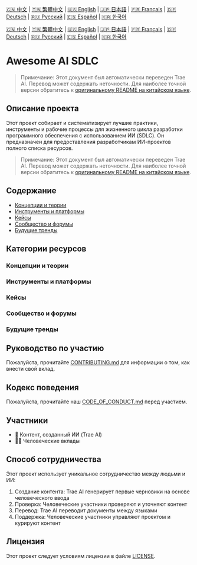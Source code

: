 [🇨🇳 中文](../../README.zh-CN.md) | [🇹🇼 繁體中文](../../README.zh-TW.md) | [🇺🇸 English](../../README.en.md) | [🇯🇵 日本語](../../README.ja.md) | [🇫🇷 Français](../../README.fr.md) | [🇩🇪 Deutsch](../../README.de.md) | [🇷🇺 Русский](../../README.ru.md) | [🇪🇸 Español](../../README.es.md) | [🇰🇷 한국어](../../README.ko.md)

[🇨🇳 中文](../../README.zh-CN.md) | [🇹🇼 繁體中文](../../README.zh-TW.md) | [🇺🇸 English](../../README.en.md) | [🇯🇵 日本語](../../README.ja.md) | [🇫🇷 Français](../../README.fr.md) | [🇩🇪 Deutsch](../../README.de.md) | [🇷🇺 Русский](../../README.ru.md) | [🇪🇸 Español](../../README.es.md) | [🇰🇷 한국어](../../README.ko.md)

# Awesome AI SDLC

> Примечание: Этот документ был автоматически переведен Trae AI. Перевод может содержать неточности. Для наиболее точной версии обратитесь к [оригинальному README на китайском языке](../../README.md).

## Описание проекта

Этот проект собирает и систематизирует лучшие практики, инструменты и рабочие процессы для жизненного цикла разработки программного обеспечения с использованием ИИ (SDLC). Он предназначен для предоставления разработчикам ИИ-проектов полного списка ресурсов.

> Примечание: Этот документ был автоматически переведен Trae AI. Перевод может содержать неточности. Для наиболее точной версии обратитесь к [оригинальному README на китайском языке](../../README.md).

## Содержание

- [Концепции и теории](#концепции-и-теории)
- [Инструменты и платформы](#инструменты-и-платформы)
- [Кейсы](#кейсы)
- [Сообщество и форумы](#сообщество-и-форумы)
- [Будущие тренды](#будущие-тренды)

## Категории ресурсов

### Концепции и теории

### Инструменты и платформы

### Кейсы

### Сообщество и форумы

### Будущие тренды

## Руководство по участию

Пожалуйста, прочитайте [CONTRIBUTING.md](CONTRIBUTING.md) для информации о том, как внести свой вклад.

## Кодекс поведения

Пожалуйста, прочитайте наш [CODE_OF_CONDUCT.md](CODE_OF_CONDUCT.md) перед участием.

## Участники

- 🤖 Контент, созданный ИИ (Trae AI)
- 🧑‍💻 Человеческие вклады

## Способ сотрудничества

Этот проект использует уникальное сотрудничество между людьми и ИИ:
1. Создание контента: Trae AI генерирует первые черновики на основе человеческого ввода
2. Проверка: Человеческие участники проверяют и уточняют контент
3. Перевод: Trae AI переводит документы между языками
4. Поддержка: Человеческие участники управляют проектом и курируют контент

## Лицензия

Этот проект следует условиям лицензии в файле [LICENSE](LICENSE).